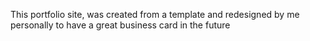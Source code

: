 This portfolio site, was created from a template and redesigned by me personally to have a great business card in the future
